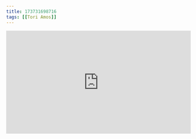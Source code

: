 ```yaml
---
title: 173731698716
tags: [[Tori Amos]]
---
```

<iframe allow="accelerometer; autoplay; clipboard-write; encrypted-media; gyroscope; picture-in-picture" allowfullscreen="" frameborder="0" height="281" id="youtube_iframe" src="https://www.youtube.com/embed/Zqae5qyopok?feature=oembed&amp;enablejsapi=1&amp;origin=https://safe.txmblr.com&amp;wmode=opaque" width="500"></iframe>